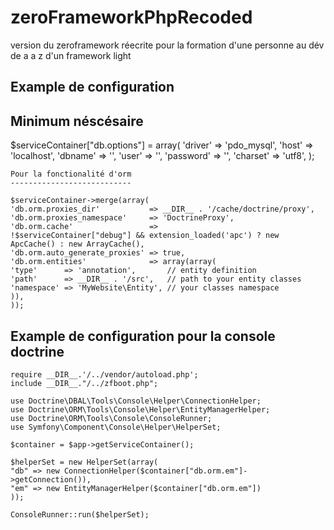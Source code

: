 zeroFrameworkPhpRecoded
=======================

version du zeroframework réecrite pour la formation d'une personne au dév de a a z d'un framework light


Example de configuration
------------------------

Minimum néscésaire
------------------

$serviceContainer["db.options"] = array(
    'driver'    => 'pdo_mysql',
    'host'      => 'localhost',
    'dbname'    => '',
    'user'      => '',
    'password'  => '',
    'charset'   => 'utf8',
    );


    Pour la fonctionalité d'orm
    ---------------------------
    
    $serviceContainer->merge(array(
    'db.orm.proxies_dir'           => __DIR__ . '/cache/doctrine/proxy',
    'db.orm.proxies_namespace'     => 'DoctrineProxy',
    'db.orm.cache'                 =>
    !$serviceContainer["debug"] && extension_loaded('apc') ? new ApcCache() : new ArrayCache(),
    'db.orm.auto_generate_proxies' => true,
    'db.orm.entities'              => array(array(
    'type'      => 'annotation',       // entity definition
    'path'      => __DIR__ . '/src',   // path to your entity classes
    'namespace' => 'MyWebsite\Entity', // your classes namespace
    )),
    ));
    
Example de configuration pour la console doctrine
--------------------------------------------------

    require __DIR__.'/../vendor/autoload.php';
    include __DIR__."/../zfboot.php";

    use Doctrine\DBAL\Tools\Console\Helper\ConnectionHelper;
    use Doctrine\ORM\Tools\Console\Helper\EntityManagerHelper;
    use Doctrine\ORM\Tools\Console\ConsoleRunner;
    use Symfony\Component\Console\Helper\HelperSet;

    $container = $app->getServiceContainer();

    $helperSet = new HelperSet(array(
    "db" => new ConnectionHelper($container["db.orm.em"]->getConnection()),
    "em" => new EntityManagerHelper($container["db.orm.em"])
    ));

    ConsoleRunner::run($helperSet);
